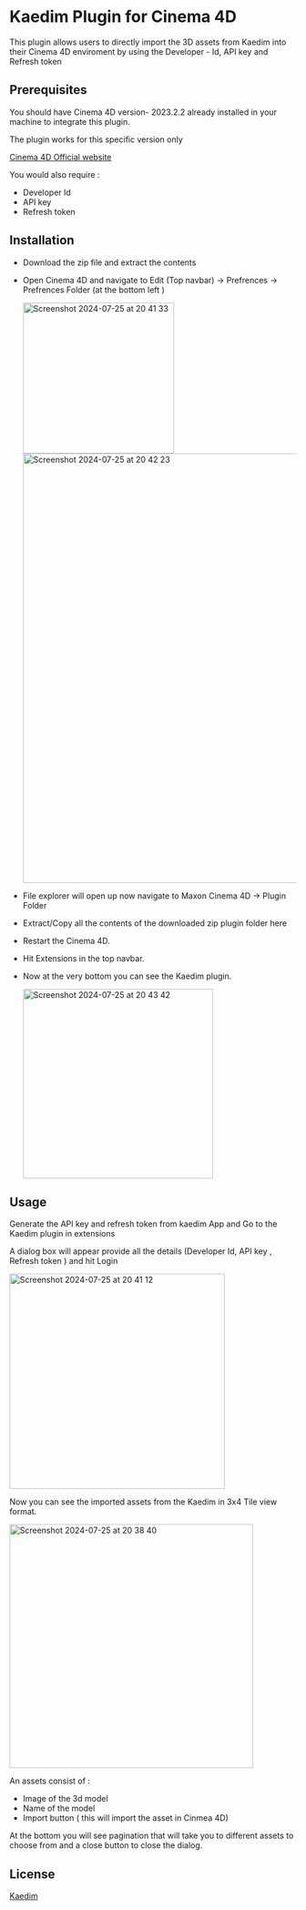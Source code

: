 #  Kaedim Plugin for Cinema 4D

This plugin allows users to directly import the 3D assets from Kaedim into their Cinema 4D enviroment by using the  Developer - Id, API key and Refresh token


## Prerequisites

You should have Cinema 4D version- 2023.2.2 already installed in your machine to integrate this plugin.

The plugin works for this specific version only

[Cinema 4D Official website](https://www.maxon.net/en/cinema-4d)

You would also require :
- Developer Id 
- API key
- Refresh token



## Installation

- Download the zip file and extract the contents 
- Open Cinema 4D and navigate to Edit (Top navbar) -> Prefrences -> Prefrences Folder (at the bottom left )

  <img width="265" alt="Screenshot 2024-07-25 at 20 41 33" src="https://github.com/user-attachments/assets/793dacfa-8ef0-4d3e-8946-9a7338de1425">
  
  <img width="754" alt="Screenshot 2024-07-25 at 20 42 23" src="https://github.com/user-attachments/assets/b8b2ec62-8f98-4454-bfb8-7fe05cf9691c">

- File explorer will open up  now navigate to Maxon Cinema 4D -> Plugin Folder
  

- Extract/Copy all the contents of the downloaded zip plugin folder here
- Restart the Cinema 4D.
- Hit Extensions in the top navbar.
- Now at the very bottom you can see the Kaedim plugin.

  <img width="333" alt="Screenshot 2024-07-25 at 20 43 42" src="https://github.com/user-attachments/assets/a0c81f30-6162-4926-bf22-85cd3c8b9c29">


## Usage

Generate the API key and refresh token from kaedim App and
Go to the Kaedim plugin in extensions 

A dialog box will appear provide all the details (Developer Id, API key , Refresh token ) and hit Login

<img width="378" alt="Screenshot 2024-07-25 at 20 41 12" src="https://github.com/user-attachments/assets/9803017c-644c-4398-9278-598ad82e4c9e">

Now you can see the imported assets from the Kaedim in 3x4 Tile view format.


<img width="428" alt="Screenshot 2024-07-25 at 20 38 40" src="https://github.com/user-attachments/assets/05254e2e-317a-4632-8382-9ad4656bb87f">


An assets consist of :
- Image of the 3d model
- Name of the model 
- Import button ( this will import the asset in Cinmea 4D)

At the bottom you will see pagination that will take you to different assets to choose from and a close button to close the dialog.



## License

[Kaedim](https://www.kaedim3d.com/)
